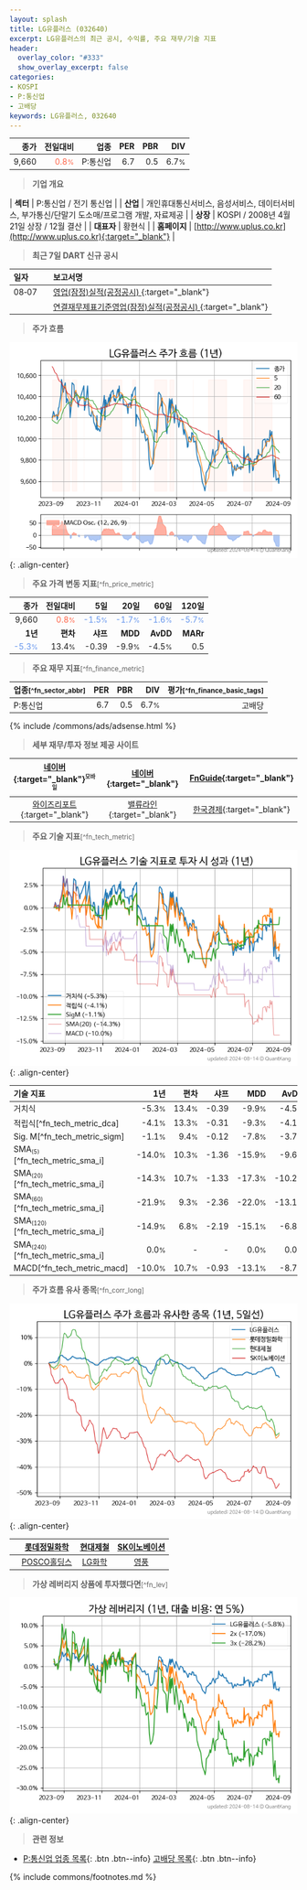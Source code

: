 ```yaml
---
layout: splash
title: LG유플러스 (032640)
excerpt: LG유플러스의 최근 공시, 수익률, 주요 재무/기술 지표
header:
  overlay_color: "#333"
  show_overlay_excerpt: false
categories:
- KOSPI
- P:통신업
- 고배당
keywords: LG유플러스, 032640
---
```


| **종가** | **전일대비** | **업종** | **PER** | **PBR** | **DIV** |
| -------: | -----------: | -------: | ------: | ------: | ------: |
| 9,660 | <span style="color: tomato">0.8<small>%</small></span> | P:통신업 | 6.7 | 0.5 | 6.7<small>%</small> |

<!-- more -->


> **기업 개요**<a id="company"></a>

| <span style="white-space:nowrap;">**섹터**</span> | P:통신업 / 전기 통신업 |
| <span style="white-space:nowrap;">**산업**</span> | 개인휴대통신서비스, 음성서비스, 데이터서비스, 부가통신/단말기 도소매/프로그램 개발, 자료제공 |
| <span style="white-space:nowrap;">**상장**</span> | KOSPI / 2008년 4월 21일 상장 / 12월 결산 |
| <span style="white-space:nowrap;">**대표자**</span> | 황현식 |
| <span style="white-space:nowrap;">**홈페이지**</span> | [http://www.uplus.co.kr](http://www.uplus.co.kr){:target="_blank"} |


> **최근 7일 DART 신규 공시**<a id="dart"></a>

| **일자** |      | **보고서명** |
| :------- | :--- | :----------- |
| 08&#x2011;07 | | [영업(잠정)실적(공정공시)              ](https://dart.fss.or.kr/dsaf001/main.do?rcpNo=20240807800166){:target="_blank"} |
|  | | [연결재무제표기준영업(잠정)실적(공정공시)              ](https://dart.fss.or.kr/dsaf001/main.do?rcpNo=20240807800165){:target="_blank"} |


> **주가 흐름**<a id="price"></a>

![032640](/stock/images/032640.png){: .align-center}


> **주요 가격 변동 지표**<small>[^fn_price_metric]</small>

| **종가** | **전일대비** | **5일** | **20일** | **60일** | **120일** |
| -------: | -----------: | ------: | -------: | -------: | --------: |
| 9,660 | <span style="color: tomato">0.8<small>%</small></span> | <span style="color: cornflowerblue">-1.5<small>%</small></span> | <span style="color: cornflowerblue">-1.7<small>%</small></span> | <span style="color: cornflowerblue">-1.6<small>%</small></span> | <span style="color: cornflowerblue">-5.7<small>%</small></span> |
| **1년** | **편차** | **샤프** | **MDD** | **AvDD** | **MARr** |
| <span style="color: cornflowerblue">-5.3<small>%</small></span> | 13.4<small>%</small> | -0.39 | -9.9<small>%</small> | -4.5<small>%</small> | 0.5 |


> **주요 재무 지표**<small>[^fn_finance_metric]</small>

| **업종**<small>[^fn_sector_abbr]</small> | **PER** | **PBR** | **DIV** | **평가**<small>[^fn_finance_basic_tags]</small> |
| :--------------------------------------- | ------: | ------: | ------: | ----------------------------------------------: |
| P:통신업 | 6.7 | 0.5 | 6.7<small>%</small> | 고배당 |



{% include /commons/ads/adsense.html %}

> **세부 재무/투자 정보 제공 사이트**

| [네이버](https://m.stock.naver.com/domestic/stock/032640/finance/summary){:target="_blank"}<sup><small>모바일</small></sup> | [네이버](https://finance.naver.com/item/coinfo.naver?code=032640){:target="_blank"} | [FnGuide](https://comp.fnguide.com/SVO2/ASP/SVD_Invest.asp?gicode=A032640&MenuYn=Y){:target="_blank"} |
| :---: | :---: | :---: |
| [와이즈리포트](https://comp.wisereport.co.kr/company/c1040001.aspx?cmp_cd=032640){:target="_blank"} | [밸류라인](https://www.valueline.co.kr/finance/summary/032640){:target="_blank"} | [한국경제](https://markets.hankyung.com/stock/032640/financial-summary){:target="_blank"} |


> **주요 기술 지표**<small>[^fn_tech_metric]</small>


![032640](/stock/images/032640_tech.png){: .align-center}

| **기술 지표** | **1년** | **편차** | **샤프** | **MDD** | **AvDD** |
| :------------ | ------: | -----------: | -------: | ------: | -------: |
| 거치식 | -5.3<small>%</small> | 13.4<small>%</small> | -0.39 | -9.9<small>%</small> | -4.5<small>%</small> |
| 적립식[^fn_tech_metric_dca] | -4.1<small>%</small> | 13.3<small>%</small> | -0.31 | -9.3<small>%</small> | -4.1<small>%</small> |
| Sig. M[^fn_tech_metric_sigm] | -1.1<small>%</small> | 9.4<small>%</small> | -0.12 | -7.8<small>%</small> | -3.7<small>%</small> |
| SMA<small><sub>(5)</sub></small>[^fn_tech_metric_sma_i] | -14.0<small>%</small> | 10.3<small>%</small> | -1.36 | -15.9<small>%</small> | -9.6<small>%</small> |
| SMA<small><sub>(20)</sub></small>[^fn_tech_metric_sma_i] | -14.3<small>%</small> | 10.7<small>%</small> | -1.33 | -17.3<small>%</small> | -10.2<small>%</small> |
| SMA<small><sub>(60)</sub></small>[^fn_tech_metric_sma_i] | -21.9<small>%</small> | 9.3<small>%</small> | -2.36 | -22.0<small>%</small> | -13.1<small>%</small> |
| SMA<small><sub>(120)</sub></small>[^fn_tech_metric_sma_i] | -14.9<small>%</small> | 6.8<small>%</small> | -2.19 | -15.1<small>%</small> | -6.8<small>%</small> |
| SMA<small><sub>(240)</sub></small>[^fn_tech_metric_sma_i] | 0.0<small>%</small> | - | - | 0.0<small>%</small> | 0.0<small>%</small> |
| MACD[^fn_tech_metric_macd] | -10.0<small>%</small> | 10.7<small>%</small> | -0.93 | -13.1<small>%</small> | -8.7<small>%</small> |


> **주가 흐름 유사 종목**<a id="corr"></a><small>[^fn_corr_long]</small>

![032640](/stock/images/032640_corr.png){: .align-center}

|       | [롯데정밀화학](/004000/) | [현대제철](/004020/) | [SK이노베이션](/096770/) |
| :---: | :------------------------------------: | :------------------------------------: | :------------------------------------: |
|       | [POSCO홀딩스](/005490/) | [LG화학](/051910/) | [영풍](/000670/) |


> **가상 레버리지 상품에 투자했다면**<a id="2x"></a><small>[^fn_lev]</small>

![032640](/stock/images/032640_2x.png){: .align-center}


> **관련 정보**

- [P:통신업 업종 목록](/stats/sector/kospi_업종_통신업_종목/){: .btn .btn--info} [고배당 목록](/fn/fn_high_div/){: .btn .btn--info}

{% include commons/footnotes.md %}